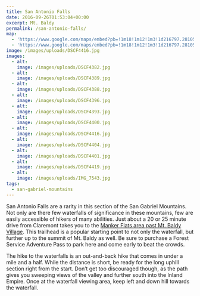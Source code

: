 ```yaml
---
title: San Antonio Falls
date: 2016-09-26T01:53:04+00:00
excerpt: Mt. Baldy
permalink: /san-antonio-falls/
map:
  - 'https://www.google.com/maps/embed?pb=!1m18!1m12!1m3!1d216797.28105079886!2d-117.76729347033292!3d34.26647661179057!2m3!1f0!2f0!3f0!3m2!1i1024!2i768!4f13.1!3m3!1m2!1s0x80c33eb15eaf0be5%3A0xbbe124c978aee8d1!2s901+Falls+Rd%2C+Mt+Baldy%2C+CA+91759!5e1!3m2!1sen!2sus!4v1474854342315'
  - 'https://www.google.com/maps/embed?pb=!1m18!1m12!1m3!1d216797.28105079886!2d-117.76729347033292!3d34.26647661179057!2m3!1f0!2f0!3f0!3m2!1i1024!2i768!4f13.1!3m3!1m2!1s0x80c33eb15eaf0be5%3A0xbbe124c978aee8d1!2s901+Falls+Rd%2C+Mt+Baldy%2C+CA+91759!5e1!3m2!1sen!2sus!4v1474854342315'
image: /images/uploads/DSCF4416.jpg
images:
  - alt: 
    image: /images/uploads/DSCF4382.jpg
  - alt: 
    image: /images/uploads/DSCF4389.jpg
  - alt: 
    image: /images/uploads/DSCF4388.jpg
  - alt: 
    image: /images/uploads/DSCF4396.jpg
  - alt: 
    image: /images/uploads/DSCF4393.jpg
  - alt: 
    image: /images/uploads/DSCF4400.jpg
  - alt: 
    image: /images/uploads/DSCF4416.jpg
  - alt: 
    image: /images/uploads/DSCF4404.jpg
  - alt: 
    image: /images/uploads/DSCF4401.jpg
  - alt: 
    image: /images/uploads/DSCF4419.jpg
  - alt: 
    image: /images/uploads/IMG_7543.jpg
tags:
  - san-gabriel-mountains
---
```

San Antonio Falls are a rarity in this section of the San Gabriel Mountains. Not only are there few waterfalls of significance in these mountains, few are easily accessible of hikers of many abilities. Just about a 20 or 25 minute drive from Claremont takes you to the <a href="http://www.fs.usda.gov/recarea/angeles/recreation/picnickinginfo/recarea/?recid=41776&amp;actid=70">Manker Flats area past Mt. Baldy Village</a>. This trailhead is a popular starting point to not only the waterfall, but further up to the summit of Mt. Baldy as well. Be sure to purchase a Forest Service Adventure Pass to park here and come early to beat the crowds.

The hike to the waterfalls is an out-and-back hike that comes in under a mile and a half. While the distance is short, be ready for the long uphill section right from the start. Don’t get too discouraged though, as the path gives you sweeping views of the valley and further south into the Inland Empire. Once at the waterfall viewing area, keep left and down hill towards the waterfall.